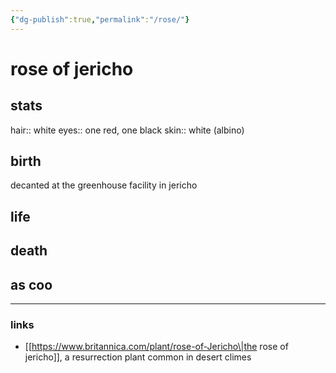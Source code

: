 ```yaml
---
{"dg-publish":true,"permalink":"/rose/"}
---
```


# rose of jericho

## stats
hair:: white
eyes:: one red, one black
skin:: white (albino)

## birth
decanted at the greenhouse facility in jericho

## life

## death

## as coo


---
### links
- [[https://www.britannica.com/plant/rose-of-Jericho\|the rose of jericho]], a resurrection plant common in desert climes